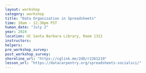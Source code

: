 ```yaml
---
layout: workshop
category: workshop
title: "Data Organization in Spreadsheets"
time: 10am - 12:30pm PST
human_date: "July 2"
year: 2024
location: UC Santa Barbara Library, Room 1312
instructors: 
helpers:
pre_workshop_survey:
post_workshop_survey:
shoreline_url: "https://cglink.me/2dD/r2261219"
lesson_url: "https://datacarpentry.org/spreadsheets-socialsci/"
---
```

